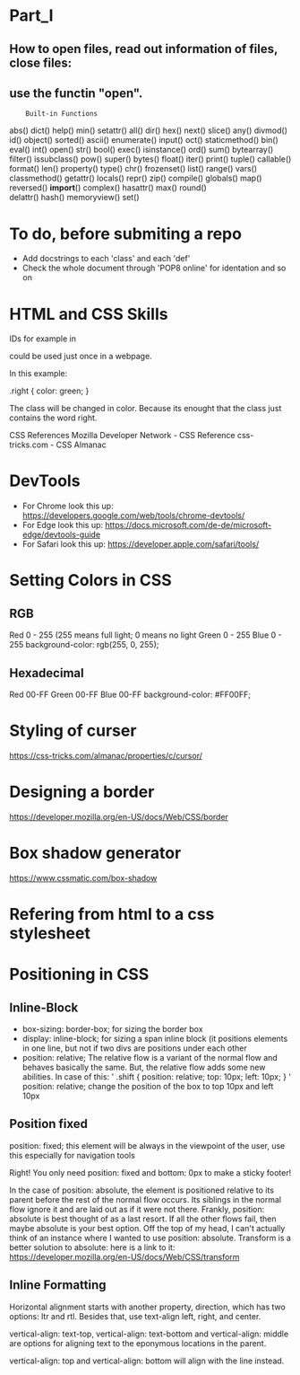 # Part_I

## How to open files, read out information of files, close files:

## use the functin "open". 

		Built-in Functions		
abs()	dict()	help()	min()	setattr()
all()	dir()	hex()	next()	slice()
any()	divmod()	id()	object()	sorted()
ascii()	enumerate()	input()	oct()	staticmethod()
bin()	eval()	int()	open()	str()
bool()	exec()	isinstance()	ord()	sum()
bytearray()	filter()	issubclass()	pow()	super()
bytes()	float()	iter()	print()	tuple()
callable()	format()	len()	property()	type()
chr()	frozenset()	list()	range()	vars()
classmethod()	getattr()	locals()	repr()	zip()
compile()	globals()	map()	reversed()	__import__()
complex()	hasattr()	max()	round()	 
delattr()	hash()	memoryview()	set()	 


# To do, before submiting a repo

- Add docstrings to each 'class' and each 'def'
- Check the whole document through 'POP8 online' for identation and so on


# HTML and CSS Skills

IDs for example in <p id="something"> could be used just once in a webpage.

In this example:

<p class="highlight module right"></p>
.right {
color: green;
}

The class will be changed in color. Because its enought that the class just contains the word right.


CSS References
Mozilla Developer Network - CSS Reference
css-tricks.com - CSS Almanac


# DevTools

- For Chrome look this up: https://developers.google.com/web/tools/chrome-devtools/
- For Edge look this up: https://docs.microsoft.com/de-de/microsoft-edge/devtools-guide
- For Safari look this up: https://developer.apple.com/safari/tools/

# Setting Colors in CSS 

## RGB
Red 0 - 255 (255 means full light; 0 means no light
Green 0 - 255
Blue 0 - 255
background-color: rgb(255, 0, 255);

## Hexadecimal

Red 00-FF
Green 00-FF
Blue 00-FF
background-color: #FF00FF;

# Styling of curser

https://css-tricks.com/almanac/properties/c/cursor/

# Designing a border

https://developer.mozilla.org/en-US/docs/Web/CSS/border

# Box shadow generator

https://www.cssmatic.com/box-shadow

# Refering from html to a css stylesheet

<head>
  <meta charset="UTF-8">
  <title>Web Dev Blog Post</title>
	<link rel="stylesheet" href="styles.css">


# Positioning in CSS

## Inline-Block
- box-sizing: border-box; for sizing the border box
- display: inline-block; for sizing a span inline block (it positions elements in one line, but not if two divs are positions under each other
- position: relative; The relative flow is a variant of the normal flow and behaves basically the same. But, the relative flow adds some new abilities.
In case of this:
'
.shift {
  position: relative;
  top: 10px;
  left: 10px;
}
'
position: relative; change the position of the box to top 10px and left 10px

## Position fixed

position: fixed; this element will be always in the viewpoint of the user, use this especially for navigation tools

Right! You only need position: fixed and bottom: 0px to make a sticky footer!

In the case of position: absolute, the element is positioned relative to its parent before the rest of the normal flow occurs. Its siblings in the normal flow ignore it and are laid out as if it were not there. Frankly, position: absolute is best thought of as a last resort. If all the other flows fail, then maybe absolute is your best option. Off the top of my head, I can't actually think of an instance where I wanted to use position: absolute. 
Transform is a better solution to absolute: here is a link to it: https://developer.mozilla.org/en-US/docs/Web/CSS/transform

## Inline Formatting

Horizontal alignment starts with another property, direction, which has two options: ltr and rtl. Besides that, use text-align left, right, and center.

vertical-align: text-top, vertical-align: text-bottom and vertical-align: middle are options for aligning text to the eponymous locations in the parent.

vertical-align: top and vertical-align: bottom will align with the line instead.
